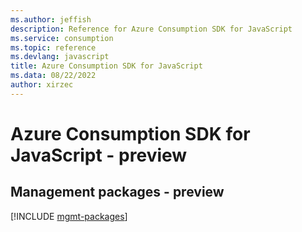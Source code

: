 ```yaml
---
ms.author: jeffish
description: Reference for Azure Consumption SDK for JavaScript
ms.service: consumption
ms.topic: reference
ms.devlang: javascript
title: Azure Consumption SDK for JavaScript
ms.data: 08/22/2022
author: xirzec
---
```

# Azure Consumption SDK for JavaScript - preview

## Management packages - preview
[!INCLUDE [mgmt-packages](consumption-mgmt-index.md)]